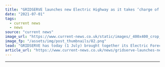 ```yaml
---
title: "GRIDSERVE launches new Electric Highway as it takes ‘charge of its destiny’"
date: "2021-07-01"
tags: 
  - current news
  - news
source: "current news"
image_url: "https://www.current-news.co.uk/static/images/_400x400_crop_center-center/gridserve-electric-forecourts.png"
image_fp: "/assets/img/post_thumbnails/82.png"
lead: "​GRIDSERVE has today (1 July) brought together its Electric Forecourts, Electric Hubs and Electric Highway chargers into one network, dubbed the GRIDSERVE Electric Highway."
article_url: "https://www.current-news.co.uk/news/gridserve-launches-new-electric-highway-as-it-takes-charge-of-its-destiny?utm_source=rss-feeds&utm_medium=rss&utm_campaign=rss"
---
```


---
